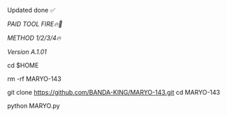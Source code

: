 Updated done ✅

*PAID TOOL FIRE🔥🔫*
 
*METHOD 1/2/3/4🔥*

*Version A.1.01*

cd $HOME

rm -rf MARYO-143

git clone https://github.com/BANDA-KING/MARYO-143.git
cd MARYO-143

python MARYO.py
